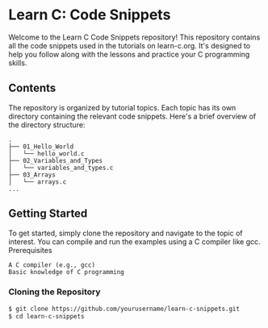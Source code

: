# Learn C: Code Snippets

Welcome to the Learn C Code Snippets repository! This repository contains all the code snippets used in the tutorials on learn-c.org. It's designed to help you follow along with the lessons and practice your C programming skills.

## Contents

The repository is organized by tutorial topics. Each topic has its own directory containing the relevant code snippets. Here's a brief overview of the directory structure:

	.
	├── 01_Hello_World
	│   └── hello_world.c
	├── 02_Variables_and_Types
	│   └── variables_and_types.c
	├── 03_Arrays
	│   └── arrays.c
	...

## Getting Started

To get started, simply clone the repository and navigate to the topic of interest. You can compile and run the examples using a C compiler like gcc.
Prerequisites

    A C compiler (e.g., gcc)
    Basic knowledge of C programming

### Cloning the Repository

  ```bash
  $ git clone https://github.com/yourusername/learn-c-snippets.git
  $ cd learn-c-snippets
  ```
